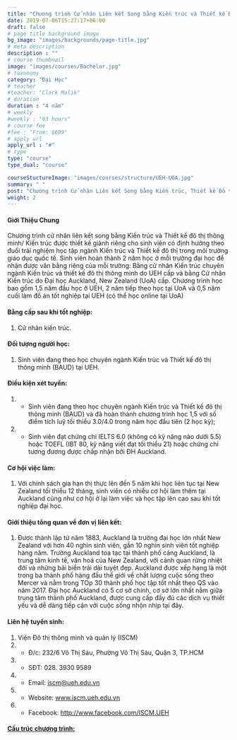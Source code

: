 ```yaml
---
title: "Chương trình Cử nhân Liên kết Song bằng Kiến trúc và Thiết kế Đô thị Thông minh (UEH) và Kiến trúc (ĐH Auckland, New Zealand)"
date: 2019-07-06T15:27:17+06:00
draft: false
# page title background image
bg_image: "images/backgrounds/page-title.jpg"
# meta description
description : ""
# course thumbnail
image: "images/courses/Bachelor.jpg"
# taxonomy
category: "Đại Học"
# teacher
#teacher: "Clark Malik"
# duration
duration : "4 năm"
# weekly
#weekly : "03 hours"
# course fee
#fee : "From: $699"
# apply url
apply_url : "#"
# type
type: "course"
type_dual: "course"

courseStuctureImage: "images/courses/structure/UEH-UOA.jpg"
summary: " "
post: "Chương trình Cử nhân Liên kết Song bằng Kiến trúc, Thiết kế Đô thị Thông minh (UEH) và Kiến trúc (ĐH Auckland, New Zealand)"
weight: 2
---
```


#### Giới Thiệu Chung

Chương trình cử nhân liên kết song bằng Kiến trúc và Thiết kế đô thị thông minh/ Kiến trúc được thiết kế giành riêng cho sinh viên có định hướng theo đuổi trải nghiệm học tập ngành Kiến trúc và Thiết kế đô thị trong môi trường giáo dục quốc tế. Sinh viên hoàn thành 2 năm học ở mỗi trường đại học để nhận được văn bằng riêng của mỗi trường: Bằng cử nhân Kiến trúc chuyên ngành Kiến trúc và thiết kế đô thị thông minh do UEH cấp và bằng Cử nhân Kiến trúc do Đại học Auckland, New Zealand (UoA) cấp. Chương trình học bao gồm 1,5 năm đầu học ở UEH, 2 năm tiếp theo học tại UoA và 0,5 năm cuối làm đồ án tốt nghiệp tại UEH (có thể học online tại UoA)


#### Bằng cấp sau khi tốt nghiệp:
1. Cử nhân kiến trúc.
  
#### Đối tượng người học:
1. Sinh viên đang theo học chuyên ngành Kiến trúc và Thiết kế đô thị thông minh (BAUD) tại UEH.

#### Điều kiện xét tuyển:
1. * Sinh viên đang theo học chuyên ngành Kiến trúc và Thiết kế đô thị thông minh (BAUD) và đã hoàn thành chương trình học 1,5 với số điểm tích luỹ tối thiểu 3.0/4.0 trong năm học đầu tiên (2 học kỳ);
2. * Sinh viên đạt chứng chỉ IELTS 6.0 (không có kỹ năng nào dưới 5.5) hoặc TOEFL (IBT 80, kỹ năng viết đạt tối thiểu 21) hoặc chứng chỉ tương đương được chấp nhận bởi ĐH Auckland.

#### Cơ hội việc làm:
1. Với chính sách gia hạn thị thực lên đến 5 năm khi học liên tục tại New Zealand tối thiểu 12 tháng, sinh viên có nhiều cơ hội làm thêm tại Auckland cũng như cơ hội ở lại làm việc và học tập lên cao sau khi tốt nghiệp đại học.

#### Giới thiệu tổng quan về đơn vị liên kết:
1. Được thành lập từ năm 1883, Auckland là trường đại học lớn nhất New Zealand với hơn 40 nghìn sinh viên, gần 10 nghìn sinh viên tốt nghiệp hàng năm. Trường Auckland toạ tạc tại thành phố cảng Auckland, là trung tâm kinh tế, văn hoá của New Zealand, với cảnh quan rừng nhiệt đới và những bãi biển trải dài tuyệt đẹp. Auckland được xếp hạng là một trong ba thành phố hàng đầu thế giới về chất lượng cuộc sống theo Mercer và nằm trong TOp 30 thành phố học tập tốt nhất theo QS vào năm 2017. Đại học Auckland có 5 cơ sở chính, cơ sở lớn nhất nằm giữa trung tâm thành phố Auckland, được cung cấp đầy đủ các dịch vụ thiết yếu và dễ dàng tiếp cận với cuộc sống nhộn nhịp tại đây.

#### Liên hệ tuyển sinh: 
1. Viện Đô thị thông minh và quản lý (ISCM)
2. * Đ/c: 232/6 Võ Thị Sáu, Phường Võ Thị Sáu, Quận 3, TP.HCM
3. * SĐT: 028. 3930 9589
4. * Email: iscm@ueh.edu.vn
4. * Website: www.iscm.ueh.edu.vn
5. * Facebook: http://www.facebook.com/ISCM.UEH

#### [Cấu trúc chương trình:](https://drive.google.com/file/d/1YMFuO2xwNJ-HO-OoYBqLUDEd90CBJhid/view)